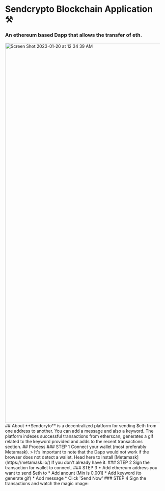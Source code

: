# Sendcrypto Blockchain Application :hammer_and_pick:	
### An ethereum based Dapp that allows the transfer of eth.
<img width="1231" alt="Screen Shot 2023-01-20 at 12 34 39 AM" src="https://user-images.githubusercontent.com/52081346/213586077-c32fabb6-45b5-4b8d-995d-63bb0bffe7eb.png">
## About
**Sendcryto** is a decentralized platform for sending $eth from one address to another. You can add a message and also a keyword.
The platform indexes successful transactions from etherscan, generates a gif related to the keyword provided and adds to the recent transactions section.
## Process
### STEP 1
Connect your wallet (most preferably Metamask).
> It's important to note that the Dapp would not work if the browser does not detect a wallet.
Head here to install [Metamask](https://metamask.io/) If you don't already have it.
### STEP 2
Sign the transaction for wallet to connect.
### STEP 3
* Add ethereum address you want to send $eth to
* Add anount (Min is 0.001)
* Add keyword (to generate gif)
* Add message
* Click 'Send Now'
### STEP 4
Sign the transactions and watch the magic :mage:
